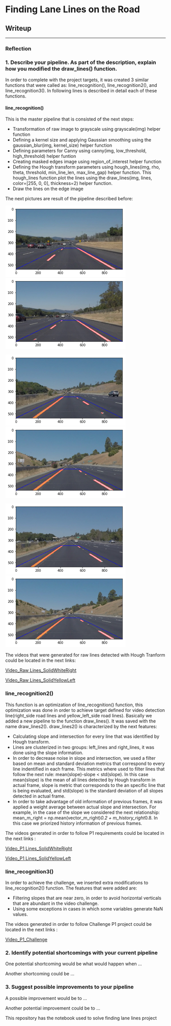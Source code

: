 # Finding Lane Lines on the Road
## Writeup
---

[//]: # (Image References)

[imag1]: ./pictures_red_lines/1.png "picture 1"
[imag2]: ./pictures_red_lines/2.png "picture 2"
[imag3]: ./pictures_red_lines/3.png "picture 3"
[imag4]: ./pictures_red_lines/4.png "picture 4"
[imag5]: ./pictures_red_lines/5.png "picture 5"
[imag6]: ./pictures_red_lines/6.png "picture 6"

### Reflection

### 1. Describe your pipeline. As part of the description, explain how you modified the draw_lines() function.
In order to complete with the project targets, it was created 3 similar functions that were called as: line_recognition(), line_recognition2(), and line_recognition3(). In following lines is described in detail each of these functions.

#### line_recognition()

This is the master pipeline that is consisted of the next steps:
- Transformation of raw image to grayscale using grayscale(img) helper function
- Defining a kernel size and applying Gaussian smoothing using the gaussian_blur(img, kernel_size) helper function
- Defining parameters for Canny using canny(img, low_threshold, high_threshold) helper funtion
- Creating masked edges image using region_of_interest helper function 
- Defining the Hough transform parameters using hough_lines(img, rho, theta, threshold, min_line_len, max_line_gap) helper function. This hough_lines function plot the lines using the draw_lines(img, lines, color=[255, 0, 0], thickness=2) helper function.
- Draw the lines on the edge image

The next pictures are result of the pipeline described before:

![alt text][imag1] ![alt text][imag2]

![alt text][imag3] ![alt text][imag4]

![alt text][imag5] ![alt text][imag6]

The videos that were generated for raw lines detected with Hough Tranform could be located in the next links:

[Video_Raw Lines_SolidWhiteRight](https://github.com/aikonbrasil/finding_lane_lines/blob/master/video_raw_lines/solidWhiteRight_raw_lines.mp4)

[Video_Raw Lines_SolidYellowLeft](https://github.com/aikonbrasil/finding_lane_lines/blob/master/video_raw_lines/solidYellowLeft_raw_lines.mp4)

### line_recognition2()

This function is an optimization of line_recognition() function, this optimization was done in order to achieve target defined for video detection line(right_side road lines and yellow_left_side road lines). Basically we added a new pipeline to the function draw_lines(). It was saved with the name draw_lines2(). draw_lines2() is characterized by the next features:
- Calculating slope and intersection for every line that was identified by Hough transform.
- Lines are clusterized in two groups: left_lines and right_lines, it was done using the slope information.
- In order to decrease noise in slope and intersection, we used a filter based on mean and standard deviation metrics that correspond to every line indentified in each frame. This metrics where used to filter lines that follow the next rule: mean(slope)-slope < std(slope). In this case mean(slope) is the mean of all lines detected by Hough transform in actual frame, slope is metric that corresponds to the an specific line that is being evaluated, and std(slope) is the standard deviation of all slopes detected in actual frame.
- In order to take advantage of old information of previous frames, it was applied a weight average between actual slope and intersection. For example, in the case of the slope we considered the next relationship: mean_m_right = np.mean(vector_m_right)*0.2 + m_history_right*0.8. In this case we priorized history information of previous frames.

The videos generated in order to follow P1 requirements could be located in the next links :

[Video_P1 Lines_SolidWhiteRight](https://github.com/aikonbrasil/finding_lane_lines/blob/master/video_P1/solidWhiteRight_SolidLine.mp4)

[Video_P1 Lines_SolidYellowLeft](https://github.com/aikonbrasil/finding_lane_lines/blob/master/video_P1/solidYellowLeft_SolidLine.mp4)

### line_recognition3()

In order to achieve the challenge, we inserted extra modifications to line_recognition2() function. The features that were added are:
- Filtering slopes that are near zero, in order to avoid horizontal verticals that are abundant in the video challenge.
- Using some exceptions in cases in which some variables generate NaN values.

The videos generated in order to follow Challenge P1 project could be located in the next links :

[Video_P1_Challenge](https://github.com/aikonbrasil/finding_lane_lines/blob/master/video_P1/challenge_SolidLine.mp4)


### 2. Identify potential shortcomings with your current pipeline


One potential shortcoming would be what would happen when ... 

Another shortcoming could be ...


### 3. Suggest possible improvements to your pipeline

A possible improvement would be to ...

Another potential improvement could be to ...

This repository has the notebook used to solve finding lane lines project
